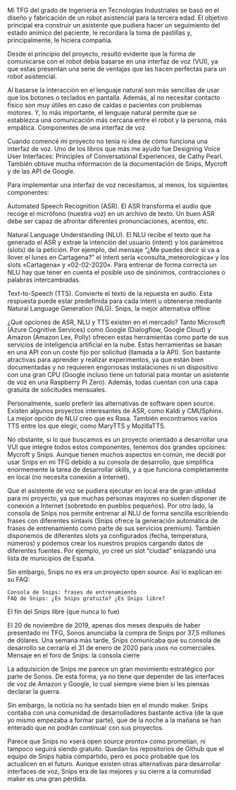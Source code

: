 

Mi TFG del grado de Ingeniería en Tecnologías Industriales se basó en el diseño y fabricación de un robot asistencial para la tercera edad. El objetivo principal era construir un asistente que pudiera hacer un seguimiento del estado anímico del paciente, le recordara la toma de pastillas y, principalmente, le hiciera compañía.

Desde el principio del proyecto, resultó evidente que la forma de comunicarse con el robot debía basarse en una interfaz de voz (VUI), ya que estas presentan una serie de ventajas que las hacen perfectas para un robot asistencial.

Al basarse la interacción en el lenguaje natural son más sencillas de usar que los botones o teclados en pantalla. Además, al no necesitar contacto físico son muy útiles en caso de caídas o pacientes con problemas motores. Y, lo más importante, el lenguaje natural permite que se establezca una comunicación más cercana entre el robot y la persona, más empática.
Componentes de una interfaz de voz

Cuando comencé mi proyecto no tenía ni idea de cómo funciona una interfaz de voz. Uno de los libros que más me ayudó fue Designing Voice User Interfaces: Principles of Conversational Experiences, de Cathy Pearl. También obtuve mucha información de la documentación de Snips, Mycroft y de las API de Google.

Para implementar una interfaz de voz necesitamos, al menos, los siguientes componentes:

Automated Speech Recognition (ASR). El ASR transforma el audio que recoge el micrófono (nuestra voz) en un archivo de texto. Un buen ASR debe ser capaz de afrontar diferentes pronunciaciones, acentos, etc.

Natural Language Understanding (NLU). El NLU recibe el texto que ha generado el ASR y extrae la intención del usuario (intent) y los parámetros (slots) de la petición. Por ejemplo, del mensaje “¿Me puedes decir si va a llover el lunes en Cartagena?” el intent sería «consulta_meteorologica» y los slots «Cartagena» y «02-02-2020». Para entrenar de forma correcta un NLU hay que tener en cuenta el posible uso de sinónimos, contracciones o palabras intercambiadas.

Text-to-Speech (TTS). Convierte el texto de la repuesta en audio. Esta respuesta puede estar predefinida para cada intent u obtenerse mediante Natural Language Generation (NLG).
Snips, la mejor alternativa offline

¿Qué opciones de ASR, NLU y TTS existen en el mercado? Tanto Microsoft (Azure Cognitive Services) como Google (Dialogflow, Google Cloud) y Amazon (Amazon Lex, Polly) ofrecen estas herramientas como parte de sus servicios de inteligencia artificial en la nube. Estas herramientas se basan en una API con un coste fijo por solicitud (llamada a la API). Son bastante atractivas para aprender y realizar experimentos, ya que están bien documentadas y no requieren engorrosas instalaciones ni un dispositivo con una gran CPU (Google incluso tiene un tutorial para montar un asistente de voz en una Raspberry Pi Zero). Además, todas cuentan con una capa gratuita de solicitudes mensuales.

Personalmente, suelo preferir las alternativas de software open source. Existen algunos proyectos interesantes de ASR, como Kaldi y CMUSphinx. La mejor opción de NLU creo que es Rasa. También encontramos varios TTS entre los que elegir, como MaryTTS y MozillaTTS.

No obstante, si lo que buscamos es un proyecto orientado a desarrollar una VUI que integre todos estos componentes, tenemos dos grandes opciones: Mycroft y Snips. Aunque tienen muchos aspectos en común, me decidí por usar Snips en mi TFG debido a su consola de desarrollo, que simplifica enormemente la tarea de desarrollar skills, y a que funciona completamente en local (no necesita conexión a Internet).

Que el asistente de voz se pudiera ejecutar en local era de gran utilidad para mi proyecto, ya que muchas personas mayores no suelen disponer de conexión a Internet (sobretodo en pueblos pequeños). Por otro lado, la consola de Snips nos permite entrenar al NLU de forma sencilla escribiendo frases con diferentes sintaxis (Snips ofrece la generación automática de frases de entrenamiento como parte de sus servicios premium). También disponemos de diferentes slots ya configurados (fecha, temperatura, números) y podemos crear los nuestros propios cargando datos de diferentes fuentes. Por ejemplo, yo creé un slot “ciudad” enlazando una lista de municipios de España.

Sin embargo, Snips no es era un proyecto open source. Así lo explican en su FAQ:

    Consola de Snips: frases de entrenamiento
    FAQ de Snips: ¿Es Snips gratuito? ¿Es Snips libre?

El fin del Snips libre (que nunca lo fue)

El 20 de noviembre de 2019, apenas dos meses después de haber presentado mi TFG, Sonos anunciaba la compra de Snips por 37,5 millones de dólares. Una semana más tarde, Snips comunicaba que su consola de desarrollo se cerraría el 31 de enero de 2020 para usos no comerciales.
Mensaje en el foro de Snips: la consola cierre

La adquisición de Snips me parece un gran movimiento estratégico por parte de Sonos. De esta forma, ya no tiene que depender de las interfaces de voz de Amazon y Google, lo cual siempre viene bien si les piensas declarar la guerra.

Sin embargo, la noticia no ha sentado bien en el mundo maker. Snips contaba con una comunidad de desarrolladores bastante activa (de la que yo mismo empezaba a formar parte), que de la noche a la mañana se han enterado que no podrán continuar con sus proyectos.

Parece que Snips no «será open source pronto» como prometían, ni tampoco seguirá siendo gratuito. Quedan los repositorios de Github que el equipo de Snips había compartido, pero es poco probable que los actualicen en el futuro. Aunque existen otras alternativas para desarrollar interfaces de voz, Snips era de las mejores y su cierre a la comunidad maker es una gran pérdida.
